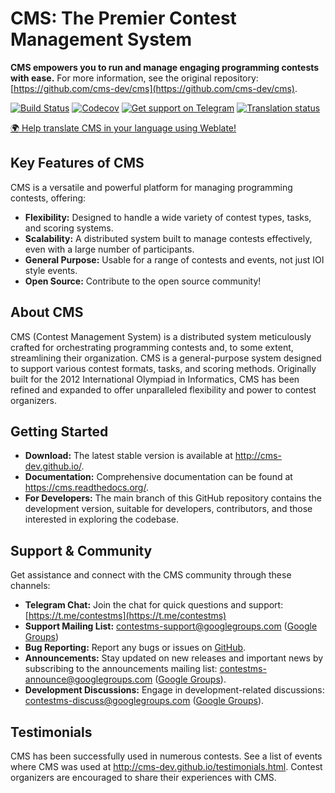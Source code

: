 # CMS: The Premier Contest Management System

**CMS empowers you to run and manage engaging programming contests with ease.**  For more information, see the original repository: [https://github.com/cms-dev/cms](https://github.com/cms-dev/cms).

[![Build Status](https://github.com/cms-dev/cms/actions/workflows/main.yml/badge.svg)](https://github.com/cms-dev/cms/actions)
[![Codecov](https://codecov.io/gh/cms-dev/cms/branch/main/graph/badge.svg)](https://codecov.io/gh/cms-dev/cms)
[![Get support on Telegram](https://img.shields.io/badge/Questions%3F-Join%20the%20Telegram%20group!-%2326A5E4?style=flat&logo=telegram)](https://t.me/contestms)
[![Translation status](https://hosted.weblate.org/widget/cms/svg-badge.svg)](https://hosted.weblate.org/engage/cms/)

[🌍 Help translate CMS in your language using Weblate!](https://hosted.weblate.org/engage/cms/)

## Key Features of CMS

CMS is a versatile and powerful platform for managing programming contests, offering:

*   **Flexibility:** Designed to handle a wide variety of contest types, tasks, and scoring systems.
*   **Scalability:** A distributed system built to manage contests effectively, even with a large number of participants.
*   **General Purpose:** Usable for a range of contests and events, not just IOI style events.
*   **Open Source:** Contribute to the open source community!

## About CMS

CMS (Contest Management System) is a distributed system meticulously crafted for orchestrating programming contests and, to some extent, streamlining their organization. CMS is a general-purpose system designed to support various contest formats, tasks, and scoring methods. Originally built for the 2012 International Olympiad in Informatics, CMS has been refined and expanded to offer unparalleled flexibility and power to contest organizers.

## Getting Started

*   **Download:** The latest stable version is available at <http://cms-dev.github.io/>.
*   **Documentation:** Comprehensive documentation can be found at <https://cms.readthedocs.org/>.
*   **For Developers:** The main branch of this GitHub repository contains the development version, suitable for developers, contributors, and those interested in exploring the codebase.

## Support & Community

Get assistance and connect with the CMS community through these channels:

*   **Telegram Chat:** Join the chat for quick questions and support: [https://t.me/contestms](https://t.me/contestms)
*   **Support Mailing List:** contestms-support@googlegroups.com ([Google Groups](https://groups.google.com/forum/#!forum/contestms-support))
*   **Bug Reporting:** Report any bugs or issues on [GitHub](https://github.com/cms-dev/cms/issues).
*   **Announcements:** Stay updated on new releases and important news by subscribing to the announcements mailing list: contestms-announce@googlegroups.com ([Google Groups](https://groups.google.com/forum/#!forum/contestms-announce)).
*   **Development Discussions:** Engage in development-related discussions: contestms-discuss@googlegroups.com ([Google Groups](https://groups.google.com/forum/#!forum/contestms-discuss)).

## Testimonials

CMS has been successfully used in numerous contests.  See a list of events where CMS was used at <http://cms-dev.github.io/testimonials.html>.  Contest organizers are encouraged to share their experiences with CMS.